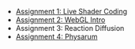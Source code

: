 - [Assignment 1: Live Shader Coding](assignment1)
- [Assignment 2: WebGL Intro](assignment2)
- Assignment 3: Reaction Diffusion
- [Assignment 4: Physarum](assignment4)